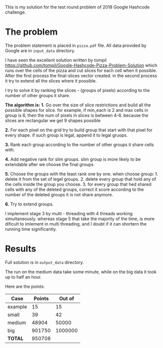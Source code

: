 This is my solution for the test round problem of 2018 Google Hashcode challenge.

# The problem
The problem statement is placed in `pizza.pdf` file. All data provided by Google are in
`input_data` directory.

I have seen the excellent solution written by tompil https://github.com/tompil/Google-Hashcode-Pizza-Problem-Solution
which runs over the cells of the pizza and cut slices for each cell when it possible.
After the first process the final-slices vector created. in the second process it try to
extend all the slices where it possible.

I try to solve it by ranking the slices - (groups of pixels) according to the number of other groups it share.

**The algorithm is:**
**1.** Go over the size of slice restrictions and build all the possible shapes for slice.
for example, if min_each is 2 and max cells in group is 6, then the num of pixels in slices is between 4-6.
because the slices are rectangular we get 9 shapes possible

**2.** For each pixel on the grid try to build group that start with that pixel for every shape. if such group is legal,
append it to legal gruops.

**3.** Rank each group according to the number of other groups it share cells with.

**4.** Add negative rank for slim groups. slim group is more likely to be extendable after we choose the final groups

**5.** Choose the groups with the least rank one by one. when choose group:
    1. delete it from the set of legel groups.
    2. delete every group that hold any of the cells inside the group you choose.
    3. for every group that hed shared cells with any of the deleted groups, correct it score according to the number of 
    the deleted groups it is not share anymore.

**6.** Try to extend groups.

I implement stage 3 by multi - threading with 4 threads working simultaneously. whereas stage 5 that take the majority 
of the time, is more dificult to imlement in multi threading, and I doubt if it can shortern the running time significantly.

# Results
Full solution is in `output_data` directory.

The run on the medium data take some minute, while on the big data it took up to half an hour. 

Here are the points:

| Case      | Points | Out of  |
|-----------|--------|---------|
| example   | 15     | 15      |
| small     | 39     | 42      |
| medium    | 48904  | 50000   |
| big       | 901750 | 1000000 |
| **TOTAL** | 950708 |         |




